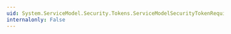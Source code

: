 ```yaml
---
uid: System.ServiceModel.Security.Tokens.ServiceModelSecurityTokenRequirement.SecureConversationSecurityBindingElementProperty
internalonly: False
---
```

